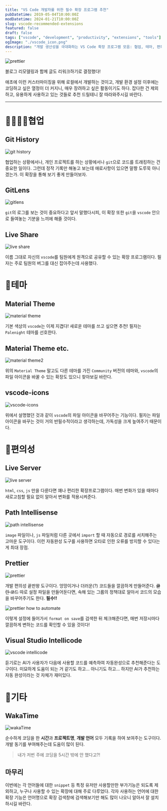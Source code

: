 ```yaml
---
title: "VS Code 개발자를 위한 필수 확장 프로그램 추천"
pubDatetime: 2019-05-04T10:00:00Z
modDatetime: 2024-01-21T10:00:00Z
slug: vscode-recommended-extensions
featured: false
draft: false
tags: ["vscode", "development", "productivity", "extensions", "tools"]
ogImage: "./vscode_icon.png"
description: "개발 생산성을 극대화하는 VS Code 확장 프로그램 모음: 협업, 테마, 편의성 도구 추천"
---
```


![prettier](./prettier_image.png)

블로그 리모델링과 함께 글도 리워크하기로 결정했다!

애초에 이런 커스터마이징을 위해 로컬에서 개발하는 것이고, 개발 환경 설정 이후에는 코딩하고 싶은 열정이 더 커지니, 매우 장려하고 싶은 활동이기도 하다.
잡다한 건 제외하고, 유용하게 사용하고 있는 것들로 추천 드릴테니 잘 따라와주시길 바란다.

---

# 👨‍👨‍👧‍👦협업

## Git History

![git history](./git_history.png)

협업하는 상황에서나, 개인 프로젝트를 하는 상황에서나 `git`으로 코드를 트래킹하는 건 중요한 일이다. 그런데 정작 기록만 해놓고 보는데 애로사항이 있으면 말짱 도루묵 아니겠는가. 이 확장을 통해 보기 좋게 만들어보자.

## GitLens

![gitlens](./git_lens.png)

`git`의 로그를 보는 것이 중요하다고 앞서 말했다시피, 이 확장 또한 `git`을 `vscode` 안으로 들여놓는 기분을 느끼에 해줄 것이다.

## Live Share

![live share](./live_share.png)

이름 그대로 자신의 `vscode`를 팀원에게 원격으로 공유할 수 있는 확장 프로그램이다. 필자는 주로 팀원의 버그를 대신 잡아주는데 사용했다.

# 🎨테마

## Material Theme

![material theme](./material_theme.png)

기본 색상의 `vscode`는 이제 지겹다! 새로운 테마를 쓰고 싶으면 추천! 필자는 `Palenight` 테마를 선호한다.

## Material Theme etc.

![material theme2](./material_theme2.png)

위의 `Material Theme` 말고도 다른 테마를 가진 `Community` 버전의 테마와, `vscode`의 파일 아이콘을 바꿀 수 있는 확장도 있으니 찾아보길 바란다.

## vscode-icons

![vscode-icons](./vscode_icon.png)

위에서 설명했던 것과 같이 `vscode`의 파일 아이콘을 바꾸어주는 기능이다. 필자는 파일 아이콘을 바꾸는 것이 거의 반필수적이라고 생각하는데, 가독성을 크게 높여주기 때문이다.

# 🔨편의성

## Live Server

![live server](./live_server.png)

`html`, `css`, `js` 만을 다룬다면 꽤나 편리한 확장프로그램이다. 매번 변화가 있을 때마다 새로고침할 필요 없이 알아서 변화를 적용시켜준다.

## Path Intellisense

![path intellisense](./path_intellisense.png)

`image` 파일이나, `js` 파일처럼 다른 곳에서 `import` 할 때 자동으로 경로를 서치해주는 고마운 도구이다. 이런 자동완성 도구를 사용하면 오타로 인한 오류를 방지할 수 있다는 게 최대 장점.

## Prettier

![prettier](./prettier.png)

개발 편의성 끝판왕 도구이다. 엉망이거나 더러운(?) 코드들을 깔끔하게 만들어준다. ~~클린 코드~~ 따로 설정 파일을 만들어둔다면, 속해 있는 그룹의 정책대로 알아서 코드의 모습을 바꾸어주기도 한다. **필수!!**

![prettier how to automate](./prettier2.png)

이렇게 설정에 들어가서 `format on save`를 검색한 뒤 체크해준다면, 매번 저장시마다 깔끔하게 변하는 코드를 확인할 수 있을 것이다!

## Visual Studio Intellicode

![vscode intellicode](./vscode_intellicode.png)

듣기로는 AI가 사용자가 다음에 사용할 코드를 예측하여 자동완성으로 추천해준다는 도구이다. 미묘하게 도움이 되는 거 같기도 하고... 아니기도 하고... 하지만 AI가 추천하는 자동 완성이라는 것 자체가 재미있다.

# 🛒기타

## WakaTime

![wakaTime](./wakatime.png)

순수하게 코딩을 한 **시간**과 **프로젝트명**, **개발 언어** 모두 기록을 하여 보여주는 도구이다. 개발 동기를 부여해주는데 도움이 많이 된다.

> 내가 저번 주에 코딩을 5시간 밖에 안 했다고?!

## 마무리

이번에는 각 언어들에 대한 `snippet` 등 특정 유저만 사용할만한 부가기능은 되도록 제외하고, 누구나 사용할 수 있는 확장에 대해 주로 다루었다.
각자 사용하는 언어에 대한 확장 기능은 언어명으로 확장 검색창에 검색해보기만 해도 많이 나오니 알아서 잘 설치하시길 바란다.
